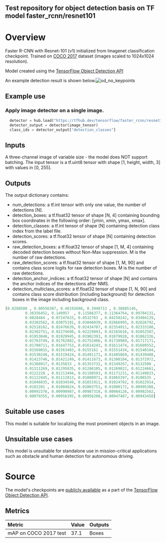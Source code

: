 ## Test repository for object detection basis on TF model faster_rcnn/resnet101

# Overview
Faster R-CNN with Resnet-101 (v1) initialized from Imagenet classification checkpoint. Trained on [COCO 2017](https://cocodataset.org/) dataset (images scaled to 1024x1024 resolution).

Model created using the [TensorFlow Object Detection API](https://github.com/tensorflow/models/tree/master/research/object_detection)

An example detection result is shown below.![od_no_keypoints](https://user-images.githubusercontent.com/44744458/144443625-71ecfc4e-1e4b-4274-8177-ec406035f7fb.png)


## Example use
### Apply image detector on a single image.

```python
  detector = hub.load("https://tfhub.dev/tensorflow/faster_rcnn/resnet101_v1_1024x1024/1")
  detector_output = detector(image_tensor)
  class_ids = detector_output["detection_classes"]
```

## Inputs
A three-channel image of variable size - the model does NOT support batching. The input tensor is a tf.uint8 tensor with shape [1, height, width, 3] with values in [0, 255].

## Outputs
The output dictionary contains:

- num_detections: a tf.int tensor with only one value, the number of detections [N].
- detection_boxes: a tf.float32 tensor of shape [N, 4] containing bounding box coordinates in the following order: [ymin, xmin, ymax, xmax].
- detection_classes: a tf.int tensor of shape [N] containing detection class index from the label file.
- detection_scores: a tf.float32 tensor of shape [N] containing detection scores.
- raw_detection_boxes: a tf.float32 tensor of shape [1, M, 4] containing decoded detection boxes without Non-Max suppression. M is the number of raw detections.
- raw_detection_scores: a tf.float32 tensor of shape [1, M, 90] and contains class score logits for raw detection boxes. M is the number of raw detections.
- detection_anchor_indices: a tf.float32 tensor of shape [N] and contains the anchor indices of the detections after NMS.
- detection_multiclass_scores: a tf.float32 tensor of shape [1, N, 90] and contains class score distribution (including background) for detection boxes in the image including background class.

```python
[0.8288508 , 0.80556387, 0.48192698, 0.3948713 , 0.38885146,
         0.36356452, 0.149957  , 0.11586377, 0.11364764, 0.09704131,
         0.0828484 , 0.07247633, 0.0532763 , 0.04258242, 0.03404129,
         0.03302562, 0.03075191, 0.03046039, 0.02866995, 0.02826792,
         0.02518162, 0.02476639, 0.02434707, 0.02354911, 0.02333108,
         0.02302751, 0.02274698, 0.02229893, 0.02165616, 0.02052507,
         0.01953048, 0.01929945, 0.01902393, 0.01879928, 0.01862326,
         0.01763749, 0.01762882, 0.01752466, 0.01738989, 0.01717171,
         0.01700711, 0.01647753, 0.01614243, 0.01611474, 0.01609552,
         0.01569015, 0.01563403, 0.0155161 , 0.01551434, 0.01540104,
         0.01530248, 0.01519424, 0.01491171, 0.01485869, 0.01439488,
         0.01423746, 0.01421249, 0.01411673, 0.01380104, 0.01372972,
         0.01360917, 0.0135833 , 0.01353732, 0.01349267, 0.0132508 ,
         0.01311269, 0.01295835, 0.01286185, 0.01269022, 0.01224661,
         0.0122228 , 0.01213494, 0.01198593, 0.01171231, 0.01149833,
         0.01122445, 0.01112813, 0.01088971, 0.01065397, 0.0106535 ,
         0.01046035, 0.01034549, 0.01031911, 0.01024702, 0.01022914,
         0.0102281 , 0.01004824, 0.01003751, 0.01000172, 0.00995308,
         0.00992376, 0.00990987, 0.00987318, 0.00984126, 0.00982562,
         0.00979355, 0.00956395, 0.00956208, 0.00947487, 0.00943458]
```
## Suitable use cases
This model is suitable for localizing the most prominent objects in an image.

## Unsuitable use cases
This model is unsuitable for standalone use in mission-critical applications such as obstacle and human detection for autonomous driving.

# Source
The model's checkpoints are [publicly available](https://github.com/tensorflow/models/blob/master/research/object_detection/g3doc/tf2_detection_zoo.md) as a part of the [TensorFlow Object Detection API](https://github.com/tensorflow/models/tree/master/research/object_detection).

## Metrics
| Metric | Value | Outputs |
| :---         | :---         | :---         | 
| mAP on COCO 2017 test   | 37.1     | Boxes    |


